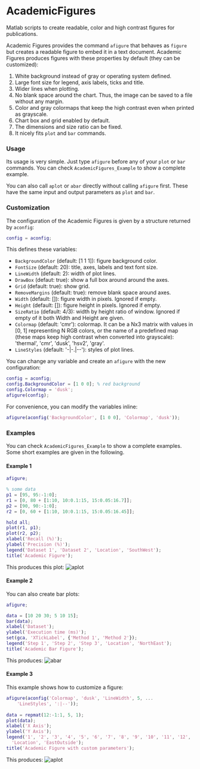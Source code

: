 AcademicFigures
===============

Matlab scripts to create readable, color and high contrast figures for publications.

Academic Figures provides the command `afigure` that behaves as `figure` but creates
a readable figure to embed it in a text document. Academic Figures produces figures
with these properties by default (they can be customized):

1. White background instead of gray or operating system defined.
2. Large font size for legend, axis labels, ticks and title.
3. Wider lines when plotting.
4. No blank space around the chart. Thus, the image can be saved to a file without any
margin.
5. Color and gray colormaps that keep the high contrast even when printed as grayscale.
6. Chart box and grid enabled by default.
7. The dimensions and size ratio can be fixed.
8. It nicely fits `plot` and `bar` commands.

### Usage

Its usage is very simple. Just type `afigure` before any of your `plot` or `bar` commands.
You can check `AcademicFigures_Example` to show a complete example.

You can also call `aplot` or `abar` directly without calling `afigure` first. These 
have the same input and output parameters as `plot` and `bar`.

### Customization

The configuration of the Academic Figures is given by a structure returned by `aconfig`:

```matlab
config = aconfig;
````

This defines these variables:
* `BackgroundColor` (default: [1 1 1]): figure background color.
* `FontSize` (default: 20): title, axes, labels and text font size.
* `LineWidth` (default: 2): width of plot lines.
* `DrawBox` (defaut: true): show a full box around around the axes.
* `Grid` (default: true): show grid.
* `RemoveMargins` (default: true): remove blank space around axes.
* `Width` (default: []): figure width in pixels. Ignored if empty.
* `Height` (default: []): figure height in pixels. Ignored if empty.
* `SizeRatio` (default: 4/3): width by height ratio of window. Ignored if
    empty of it both Width and Height are given.
* `Colormap` (default: 'cmr'): colormap. It can be a Nx3 matrix with 
    values in [0, 1] representing N RGB colors, or the name of a 
    predefined map (these maps keep high contrast when converted into
    grayscale): 'thermal', 'cmr', 'dusk', 'hsv2', 'gray'.
* `LineStyles` (default: '-|-.|--'): styles of plot lines.

You can change any variable and create an `afigure` with the new configuration:
```matlab
config = aconfig;
config.BackgroundColor = [1 0 0]; % red background
config.Colormap = 'dusk';
afigure(config);
```

For convenience, you can modify the variables inline:
```matlab
afigure(aconfig('BackgroundColor', [1 0 0], 'Colormap', 'dusk'));
```

### Examples

You can check `AcademicFigures_Example` to show a complete examples. 
Some short examples are given in the following.

#### Example 1
```matlab
afigure;

% some data
p1 = [95, 95:-1:0];
r1 = [0, 80 + [1:10, 10:0.1:15, 15:0.05:16.7]];
p2 = [90, 90:-1:0];
r2 = [0, 60 + [1:10, 10:0.1:15, 15:0.05:16.45]];

hold all;
plot(r1, p1);
plot(r2, p2);
xlabel('Recall (%)');
ylabel('Precision (%)');
legend('Dataset 1', 'Dataset 2', 'Location', 'SouthWest');
title('Academic Figure');
```

This produces this plot:
![aplot](http://dorian3d.github.com/other/images/aplot.png)

#### Example 2
You can also create bar plots:

```matlab
afigure;

data = [10 20 30; 5 10 15];
bar(data);
xlabel('Dataset');
ylabel('Execution time (ms)');
set(gca, 'XTickLabel', {'Method 1', 'Method 2'});
legend('Step 1', 'Step 2', 'Step 3', 'Location', 'NorthEast');
title('Academic Bar Figure');
```

This produces:
![abar](http://dorian3d.github.com/other/images/abar.png)

#### Example 3
This example shows how to customize a figure:

```matlab
afigure(aconfig('Colormap', 'dusk', 'LineWidth', 5, ...
    'LineStyles', ':|--'));
    
data = repmat(12:-1:1, 5, 1);
plot(data);
xlabel('X Axis');
ylabel('Y Axis');
legend('1', '2', '3', '4', '5', '6', '7', '8', '9', '10', '11', '12', ...
  'Location', 'EastOutside');
title('Academic Figure with custom parameters');
```

This produces:
![aplot](http://dorian3d.github.com/other/images/aplotcustom.png)
